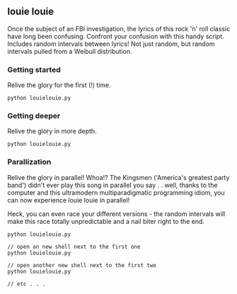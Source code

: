 ## louie louie

Once the subject of an FBI investigation, the lyrics of this rock 'n' roll classic have long been confusing. Confront your confusion with this handy script. Includes random intervals between lyrics! Not just random, but random intervals pulled from a Weibull distribution.


### Getting started
Relive the glory for the first (!) time.
```
python louielouie.py
```

### Getting deeper
Relive the glory in more depth.
```
python louielouie.py
```

### Parallization
Relive the glory in parallel! Whoa!? The Kingsmen ('America's greatest party band') didn't ever play this song in parallel you say . . well, thanks to the computer and this ultramodern multiparadigmatic programming idiom, you can now experience louie louie in parallel!

Heck, you can even race your different versions - the random intervals will make this race totally unpredictable and a nail biter right to the end.
```
python louielouie.py

// open an new shell next to the first one
python louielouie.py

// open another new shell next to the first two
python louielouie.py

// etc . . . 
```
